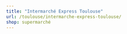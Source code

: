 ```yaml
---
title: "Intermarché Express Toulouse"
url: /toulouse/intermarche-express-toulouse/
shop: supermarché
---
```

